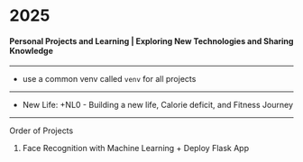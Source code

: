 # 2025
#### Personal Projects and Learning | Exploring New Technologies and Sharing Knowledge

---

- use a common venv called `venv` for all projects

--- 

- New Life: +NL0 -  Building a new life, Calorie deficit, and Fitness Journey

---
Order of Projects

1. Face Recognition with Machine Learning + Deploy Flask App
